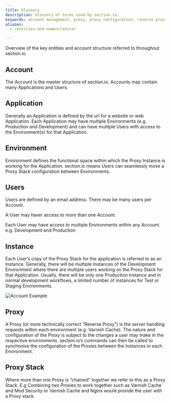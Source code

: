 ```yaml
---
title: Glossary
description: Glossary of terms used by section.io.
keywords: account management, proxy, proxy configuration, reverse proxies, content delivery network, CDN
aliases:
  - /entities-and-nomenclature/

---
```


Overview of the key entities and account structure referred to throughout section.io

## Account

The Account is the master structure of section.io. Accounts may contain many Applications and Users.

## Application

Generally an Application is defined by the url for a website or web Application. Each Application may have multiple Environments (e.g. Production and Development) and can have multiple Users with access to the Environment(s) for that Application.

## Environment

Environment defines the functional space within which the Proxy Instance is working for the Application. section.io means Users can seamlessly move a Proxy Stack configuration between Environments.

## Users

Users are defined by an email address. There may be many users per Account.

A User may haver access to more than one Account.

Each User may have access to multiple Environments within any Account. e.g. Development and Production

## Instance

Each User’s copy of the Proxy Stack for the application is referred to as an Instance. Generally, there will be multiple Instances of the Development Environment where there are multiple users working on the Proxy Stack for that Application. Usually, there will be only one Production instance and in normal development workflows, a limited number of instances for Test or Staging Environments.

![Account Example]

## Proxy

A Proxy (or more technically correct “Reverse Proxy”) is the server handling requests within each environment (e.g. Varnish Cache). The nature and configuration of the Proxy is subject to the changes a user may make in the respective environments. section.io’s commands can then be called to synchonise the configuration of the Proxies between the Instances in each Environment.

## Proxy Stack

Where more than one Proxy is “chained” together we refer to this as a Proxy Stack. E.g Combining two Proxies to work together such as Varnish Cache and Mod Security or Varnish Cache and Nginx would provide the user with a Proxy stack.

  [Account Example]: /assets/images/docs/peterman-account.png
